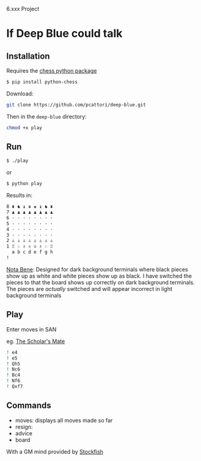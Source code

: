 6.xxx Project

If Deep Blue could talk
=======================

Installation
------------
Requires the [chess python package][python-chess]

```bash
$ pip install python-chess
```

Download:
```bash
git clone https://github.com/pcattori/deep-blue.git
```

Then in the `deep-blue` directory:

```bash
chmod +x play
```

Run
---
```bash
$ ./play
```
or
```bash
$ python play
```

Results in:
```bash
8 ♜ ♞ ♝ ♛ ♚ ♝ ♞ ♜ 
7 ♟ ♟ ♟ ♟ ♟ ♟ ♟ ♟ 
6 · · · · · · · · 
5 · · · · · · · · 
4 · · · · · · · · 
3 · · · · · · · · 
2 ♙ ♙ ♙ ♙ ♙ ♙ ♙ ♙ 
1 ♖ ♘ ♗ ♕ ♔ ♗ ♘ ♖ 
  a b c d e f g h
!
```
[Nota Bene][nb]: Designed for dark background terminals where black pieces show up as white and white pieces show up as black. I have switched the pieces to that the board shows up correctly on dark background terminals. The pieces are *actually* switched and will appear incorrect in light background terminals

Play
----
Enter moves in SAN

eg. [The Scholar's Mate][scholars mate]
```bash
! e4
! e5
! Qh5
! Nc6
! Bc4
! Nf6
! Qxf7
```

Commands
--------
- moves: displays all moves made so far
- resign:
- advice
- board


With a GM mind provided by [Stockfish][stockfish]

[python-chess]: https://github.com/niklasf/python-chess
[nb]: http://en.wikipedia.org/wiki/Nota_bene
[scholars mate]: http://en.wikipedia.org/wiki/Scholar%27s_mate
[stockfish]: http://stockfishchess.org/
